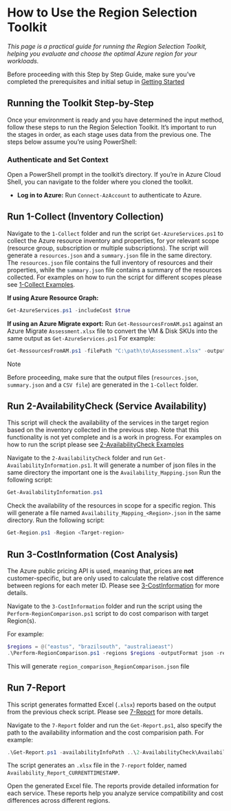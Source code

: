 # How to Use the Region Selection Toolkit

_This page is a practical guide for running the Region Selection Toolkit, helping you evaluate and choose the optimal Azure region for your workloads._

Before proceeding with this Step by Step Guide, make sure you’ve completed the prerequisites and initial setup in [Getting Started](Setup-and-Prerequisites.md)

## Running the Toolkit Step-by-Step
Once your environment is ready and you have determined the input method, follow these steps to run the Region Selection Toolkit. It’s important to run the stages in order, as each stage uses data from the previous one. The steps below assume you’re using PowerShell:

### Authenticate and Set Context
Open a PowerShell prompt in the toolkit’s directory. If you’re in Azure Cloud Shell, you can navigate to the folder where you cloned the toolkit.
- **Log in to Azure:** Run `Connect-AzAccount` to authenticate to Azure.

## Run 1-Collect (Inventory Collection)

Navigate to the `1-Collect` folder and run the script `Get-AzureServices.ps1` to collect the Azure resource inventory and properties, for yor relevant scope (resource group, subscription or multiple subscriptions). The script will generate a  `resources.json` and a `summary.json` file in the same directory. The `resources.json` file contains the full inventory of resources and their properties, while the `summary.json` file contains a summary of the resources collected. For examples on how to run the script for different scopes please see [1-Collect Examples](1-Collect.md).

**If using Azure Resource Graph:** 

```powershell
Get-AzureServices.ps1 -includeCost $true
```

**If using an Azure Migrate export:** Run `Get-RessourcesFromAM.ps1` against an Azure Migrate `Assessment.xlsx` file to convert the VM & Disk SKUs into the same output as `Get-AzureServices.ps1` For example:

```powershell
Get-RessourcesFromAM.ps1 -filePath "C:\path\to\Assessment.xlsx" -outputFile "C:\path\to\summary.json"
```
> [!NOTE]
> Before proceeding, make sure that the output files (`resources.json`, `summary.json` and a `CSV file`) are generated in the `1-Collect` folder.

## Run 2-AvailabilityCheck (Service Availability)

This script will check the availability of the services in the target region based on the inventory collected in the previous step. Note that this functionality is not yet complete and is a work in progress. For examples on how to run the script please see [2-AvailabilityCheck Examples](2-AvailabilityCheck.md)

Navigate to the `2-AvailabilityCheck` folder and run  `Get-AvailabilityInformation.ps1`. It will generate a number of json files in the same directory the important one is the `Availability_Mapping.json` Run the following script: 

```powershell
Get-AvailabilityInformation.ps1
```

Check the availability of the resources in scope for a specific region. This will generate a file named `Availability_Mapping_<Region>.json` in the same directory. Run the following script:

```powershell
Get-Region.ps1 -Region <Target-region>
```

## Run 3-CostInformation (Cost Analysis)

The Azure public pricing API is used, meaning that, prices are **not** customer-specific, but are only used to calculate the relative cost difference between regions for each meter ID. Please see [3-CostInformation](3-CostInformation.md) for more details.

Navigate to the `3-CostInformation` folder and run the script using the `Perform-RegionComparison.ps1` script to do cost comparison with target Region(s). 

For example:
```powershell
$regions = @("eastus", "brazilsouth", "australiaeast")
.\Perform-RegionComparison.ps1 -regions $regions -outputFormat json -reso
```

This will generate `region_comparison_RegionComparison.json` file

## Run 7-Report

This script generates formatted Excel (`.xlsx`) reports based on the output from the previous check script. Please see [7-Report](7-Report.md) for more details.


Navigate to the `7-Report` folder and run the `Get-Report.ps1`, also specify the path to the availability information and the cost comparision path. For example:

```powershell
.\Get-Report.ps1 -availabilityInfoPath ..\2-AvailabilityCheck\Availability_Mapping_<Region>.json -costComparisonPath ..\3-CostInformation\region_comparison_RegionComparison.json
```
The script generates an `.xlsx` file in the `7-report` folder, named `Availability_Report_CURRENTTIMESTAMP`.

Open the generated Excel file. The reports provide detailed information for each service. These reports help you analyze service compatibility and cost differences across different regions.







































